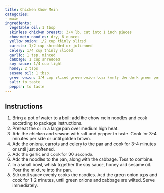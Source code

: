 ```yaml
---
title: Chicken Chow Mein
categories:
- main
ingredients:
  vegetable oil: 1 tbsp
  skinless chicken breasts: 3/4 lb. cut into 1 inch pieces
  chow mein noodles: dry, 6 ounces
  yellow onion: 1/2 cup thinly sliced
  carrots: 1/2 cup shredded or julienned
  celery: 1/4 cup thinly sliced
  garlic: 1 tsp. minced
  cabbage: 1 cup shredded
  soy sauce: 1/4 cup light
  honey: 2 tsps
  sesame oil: 1 tbsp.
  green onion: 1/4 cup sliced green onion tops (only the dark green part)
  salt: to taste
  pepper: to taste
---
```

## Instructions
1. Bring a pot of water to a boil: add the chow mein noodles and cook according to package instructions.
2. Preheat the oil in a large pan over medium high heat.
3. Add the chicken and season with salt and pepper to taste. Cook for 3-4 minutes per side or until golden brown.
4. Add the onions, carrots and celery to the pan and cook for 3-4 minutes or until just softened.
5. Add the garlic and cook for 30 seconds.
6. Add the noodles to the pan, along with the cabbage. Toss to combine.
7. In a small bowl, whisk together the soy sauce, honey and sesame oil. Pour the mixture into the pan.
8. Stir until sauce evenly cooks the noodles. Add the green onion tops and cook for 1-2 minutes, until green onions and cabbage are wilted. Serve immediately.

